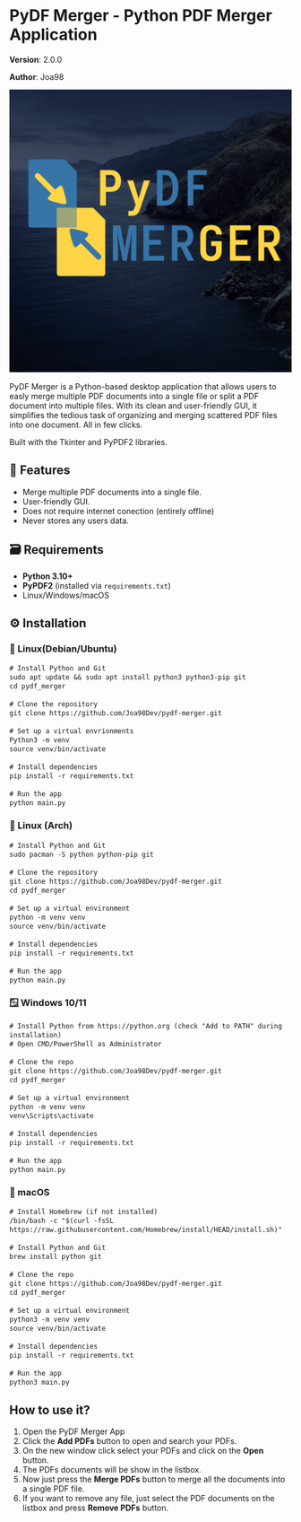 # PyDF Merger - Python PDF Merger Application

**Version**: 2.0.0

**Author**: Joa98

<p align="center">
  <img src="assets/screenshots/cover.png" alt="PyDF Merger Screenshot"/>
</p>


PyDF Merger is a Python-based desktop application that allows users to easly merge multiple PDF documents into a single file or split a PDF document into multiple files. With its clean and user-friendly GUI, it simplifies the tedious task of organizing and merging scattered PDF files into one document. All in few clicks.

Built with the Tkinter and PyPDF2 libraries.

## 🚀 Features

* Merge multiple PDF documents into a single file.
* User-friendly GUI.
* Does not require internet conection (entirely offline)
* Never stores any users data.

## 🗃️ Requirements

* **Python 3.10+**
* **PyPDF2** (installed via `requirements.txt`)
* Linux/Windows/macOS

## ⚙️ Installation

### 🐧 Linux(Debian/Ubuntu)

```
# Install Python and Git
sudo apt update && sudo apt install python3 python3-pip git
cd pydf_merger

# Clone the repository
git clone https://github.com/Joa98Dev/pydf-merger.git

# Set up a virtual envrionments
Python3 -m venv
source venv/bin/activate

# Install dependencies
pip install -r requirements.txt

# Run the app
python main.py
```

### 🐧 Linux (Arch)

```
# Install Python and Git
sudo pacman -S python python-pip git

# Clone the repository
git clone https://github.com/Joa98Dev/pydf-merger.git
cd pydf_merger

# Set up a virtual environment
python -m venv venv
source venv/bin/activate

# Install dependencies
pip install -r requirements.txt

# Run the app
python main.py
```

### 🪟 Windows 10/11

```
# Install Python from https://python.org (check "Add to PATH" during installation)
# Open CMD/PowerShell as Administrator

# Clone the repo
git clone https://github.com/Joa98Dev/pydf-merger.git
cd pydf_merger

# Set up a virtual environment
python -m venv venv
venv\Scripts\activate

# Install dependencies
pip install -r requirements.txt

# Run the app
python main.py
```

### 🍎 macOS

```
# Install Homebrew (if not installed)
/bin/bash -c "$(curl -fsSL https://raw.githubusercontent.com/Homebrew/install/HEAD/install.sh)"

# Install Python and Git
brew install python git

# Clone the repo
git clone https://github.com/Joa98Dev/pydf-merger.git
cd pydf_merger

# Set up a virtual environment
python3 -m venv venv
source venv/bin/activate

# Install dependencies
pip install -r requirements.txt

# Run the app
python3 main.py
```

## How to use it?

1. Open the PyDF Merger App
2. Click the **Add PDFs** button to open and search your PDFs.
3. On the new window click select your PDFs and click on the **Open** button.
4. The PDFs documents will be show in the listbox.
5. Now just press the **Merge PDFs** button to merge all the documents into a single PDF file.
6. If you want to remove any file, just select the PDF documents on the listbox and press **Remove PDFs** button.
